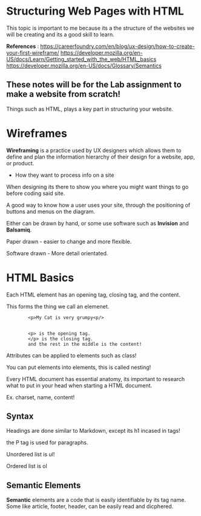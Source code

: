 # **Structuring Web Pages with HTML**

 This topic is important to me because its a the structure of the websites we will be creating and its a good skill to learn.

**References** :
<https://careerfoundry.com/en/blog/ux-design/how-to-create-your-first-wireframe/>
<https://developer.mozilla.org/en-US/docs/Learn/Getting_started_with_the_web/HTML_basics>
<https://developer.mozilla.org/en-US/docs/Glossary/Semantics>

## These notes will be for the Lab assignment to make a website from scratch!

Things such as HTML, plays a key part in structuring your website.

# Wireframes

**Wireframing** is a practice used by UX designers which allows them to define and plan the information hierarchy of their design for a website, app, or product.

- How they want to process info on a site

When designing its there to show you where you might want things to go before coding said site.

A good way to know how a user uses your site, through the positioning of buttons and menus on the diagram.

Either can be drawn by hand, or some use software such as **Invision** and **Balsamiq**.

Paper drawn - easier to change and more flexible.

Software drawn - More detail orientated.

# HTML Basics

Each HTML element has an opening tag, closing tag, and the content.

This forms the thing we call an elemenet.

            <p>My Cat is very grumpy<p/>


            <p> is the opening tag.
            </p> is the closing tag.
            and the rest in the middle is the content!

Attributes can be applied to elements such as class!

You can put elements into elements, this is called nesting!

Every HTML document has essential anatomy, its important to research what to put in your head when starting a HTML document.

Ex. charset, name, content!

## Syntax

Headings are done similar to Markdown, except its h1 incased in tags!

the P tag is used for paragraphs.

Unordered list is ul!

Ordered list is ol

## Semantic Elements

**Semantic** elements are a code that is easily identifiable by its tag name. Some like article, footer, header, can be easily read and dicphered.